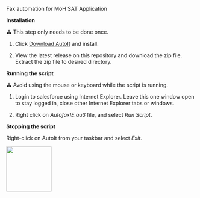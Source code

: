 Fax automation for MoH SAT Application

**Installation**

:warning: This step only needs to be done once.

1. Click [Download AutoIt](https://www.autoitscript.com/site/autoit/downloads/) and install.

1. View the latest release on this repository and download the zip file. Extract the zip file to desired directory.

**Running the script**

:warning: Avoid using the mouse or keyboard while the script is running.

1. Login to salesforce using Internet Explorer. Leave this one window open to stay logged in, close other Internet Explorer tabs or windows.

1. Right click on *AutofaxIE.au3* file, and select *Run Script*.

**Stopping the script**

Right-click on AutoIt from your taskbar and select *Exit*.

<img src="https://imgur.com/DOht2Vb.png" width="120">
